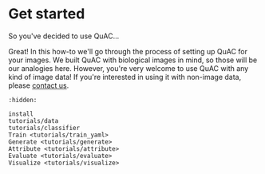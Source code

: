 # Get started

So you've decided to use QuAC...

Great! In this how-to we'll go through the process of setting up QuAC for your images.
We built QuAC with biological images in mind, so those will be our analogies here. However, you're very welcome to use QuAC with any kind of image data!
If you're interested in using it with non-image data, please [contact us](mailto:adjavond%40hhmi.org?subject=QuAC%20Help).


```{toctree}
:hidden:

install
tutorials/data
tutorials/classifier
Train <tutorials/train_yaml>
Generate <tutorials/generate>
Attribute <tutorials/attribute>
Evaluate <tutorials/evaluate>
Visualize <tutorials/visualize>
```
